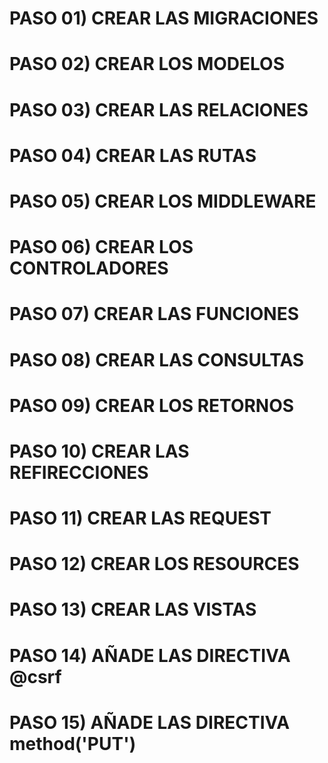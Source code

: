 # PASO 01) CREAR LAS MIGRACIONES

# PASO 02) CREAR LOS MODELOS

# PASO 03) CREAR LAS RELACIONES

# PASO 04) CREAR LAS RUTAS

# PASO 05) CREAR LOS MIDDLEWARE

# PASO 06) CREAR LOS CONTROLADORES

# PASO 07) CREAR LAS FUNCIONES

# PASO 08) CREAR LAS CONSULTAS

# PASO 09) CREAR LOS RETORNOS

# PASO 10) CREAR LAS REFIRECCIONES

# PASO 11) CREAR LAS REQUEST

# PASO 12) CREAR LOS RESOURCES

# PASO 13) CREAR LAS VISTAS

# PASO 14) AÑADE LAS DIRECTIVA @csrf

# PASO 15) AÑADE LAS DIRECTIVA method('PUT')


